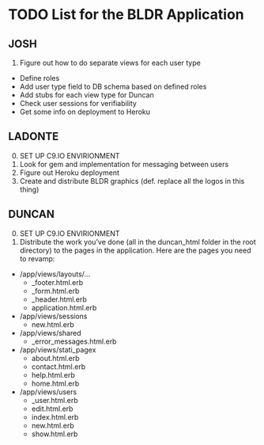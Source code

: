 # TODO List for the BLDR Application

## JOSH
1. Figure out how to do separate views for each user type
  * Define roles
  * Add user type field to DB schema based on defined roles
  * Add stubs for each view type for Duncan
  * Check user sessions for verifiability
  * Get some info on deployment to Heroku


## LADONTE
0. SET UP C9.IO ENVIRIONMENT
1. Look for gem and implementation for messaging between users
2. Figure out Heroku deployment
3. Create and distribute BLDR graphics (def. replace all the logos in this thing)


## DUNCAN
0. SET UP C9.IO ENVIRIONMENT
1. Distribute the work you've done (all in the duncan_html folder in the root directory) to the pages in the application. Here are the pages you need to revamp:  
  * /app/views/layouts/...
    * _footer.html.erb
    * _form.html.erb
    * _header.html.erb
    * application.html.erb
  * /app/views/sessions
    * new.html.erb
  * /app/views/shared
    * _error_messages.html.erb
  * /app/views/stati_pagex
    * about.html.erb
    * contact.html.erb
    * help.html.erb
    * home.html.erb
  * /app/views/users
    * _user.html.erb
    * edit.html.erb
    * index.html.erb
    * new.html.erb
    * show.html.erb

